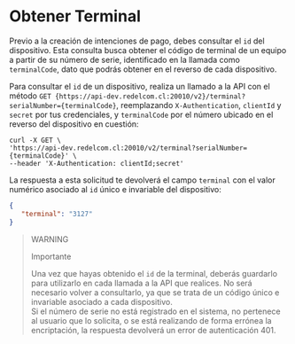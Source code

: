 # Obtener Terminal

Previo a la creación de intenciones de pago, debes consultar el `id` del dispositivo. Esta consulta busca obtener el código de terminal de un equipo a partir de su número de serie,  identificado en la llamada como `terminalCode`, dato que podrás obtener en el  reverso de cada dispositivo.

Para consultar el `id` de un dispositivo, realiza un llamado a la API con el método `GET {https://api-dev.redelcom.cl:20010/v2}/terminal?serialNumber={terminalCode}`, reemplazando `X-Authentication`, `clientId` y `secret` por tus credenciales, y `terminalCode` por el número ubicado en el reverso del dispositivo en cuestión:


```curl
curl -X GET \
'https://api-dev.redelcom.cl:20010/v2/terminal?serialNumber={terminalCode}' \
--header 'X-Authentication: clientId;secret'

```


La respuesta a esta solicitud te devolverá el campo `terminal` con el valor numérico asociado al `id` único e invariable del dispositivo: 


```json
{
   "terminal": "3127"
}

```


> WARNING 
> 
> Importante 
>
> Una vez que hayas obtenido el `id` de la terminal, deberás guardarlo para  utilizarlo en cada llamada a la API que realices. No será necesario volver a consultarlo, ya que se trata de un código único e invariable asociado a cada dispositivo.
> <br>
> Si el número de serie no está registrado en el sistema, no pertenece al usuario que lo solicita, o se está realizando de forma errónea la encriptación, la respuesta devolverá un error de autenticación 401.

